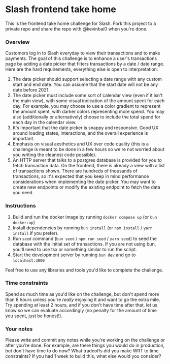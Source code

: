 # Slash frontend take home

This is the frontend take home challenge for Slash. Fork this project to a private repo and share the repo with @kevinbai0 when you're done.

### Overview

Customers log in to Slash everyday to view their transactions and to make payments. The goal of this challenge is to enhance a user's transactions page by adding a date picker that filters transactions by a date / date range. Here are the hard requirements, everything else is open to interpretation:

1. The date picker should support selecting a date range with any custom start and end date. You can assume that the start date will not be any date before 2021.
2. The date picker must include some sort of calendar view (even if it isn't the main view), with some visual indication of the amount spent for each day. For example, you may choose to use a color gradient to represent the amount spent, with darker colors representing more spend. You may also (additionally or alternatively) choose to include the total spend for each day in the calendar view.
3. It's important that the date picker is snappy and responsive. Good UX around loading states, interactions, and the overall experience is important.
4. Emphasis on visual aesthetics and UX over code quality (this is a challenge is meant to be done in a few hours so we're not worried about you writing the cleanest code possible).
5. An HTTP server that talks to a postgres database is provided for you to fetch transaction data. On the frontend, there is already a view with a list of transactions shown. There are hundreds of thousands of transactions, so it's expected that you keep in mind performance considerations when implementing the date picker. You may want to create new endpoints or modify the existing endpoint to fetch the data you need.


### Instructions

1. Build and run the docker image by running `docker compose up` (or `bun docker:up`)
2. Install dependencies by running `bun install` (or `npm install` / `yarn install` if you prefer).
3. Run `seed` command (`bun seed` / `npm run seed` / `yarn seed`) to seed the database with the initial set of transactions. If you are not using bun, you'll need to use tsx or something similar to run the script.
4. Start the development server by running `bun dev` and go to `localhost:3000`

Feel free to use any libraries and tools you'd like to complete the challenge.

### Time constraints

Spend as much time as you'd like on the challenge, but don't spend more than 8 hours unless you're _really_ enjoying it and want to go the extra mile. Try spending at least 2 hours, and if you don't have time after that, let us know so we can evaluate accordingly (no penalty for the amount of time you spent, just be honest!).

### Your notes

Please write and commit any notes while you're working on the challenge or after you're done. For example, are there things you would do in production, but don't have time to do now? What tradeoffs did you make WRT to time constraints? If you had 1 week to build this, what else would you consider?

